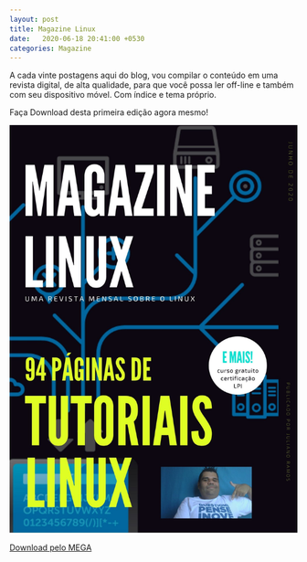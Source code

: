 ```yaml
---
layout: post
title: Magazine Linux
date:   2020-06-18 20:41:00 +0530
categories: Magazine
---
```


A cada vinte postagens aqui do blog, vou compilar o conteúdo em uma revista digital, de alta qualidade, para que você possa ler off-line e também com seu dispositivo móvel. Com índice e tema próprio. 

Faça Download desta primeira edição agora mesmo!

![magazine1](/blog/images/capa.jpg)

[Download pelo MEGA](https://mega.nz/file/XSRQhArZ#BmxFOCVeSKWtSnklH3EALULh7o4YyQc-5E2BrRwhjrU)
